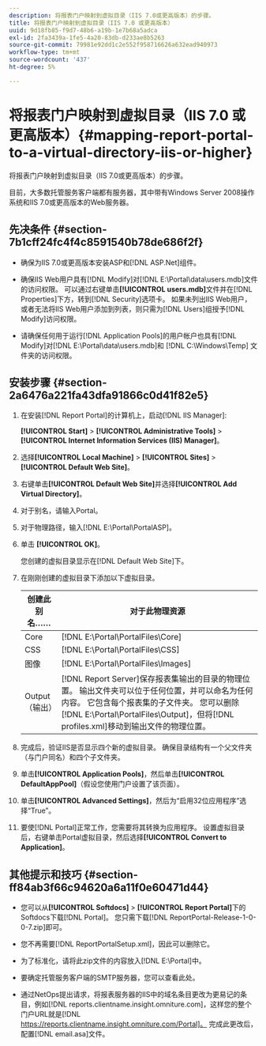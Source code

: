 ```yaml
---
description: 将报表门户映射到虚拟目录（IIS 7.0或更高版本）的步骤。
title: 将报表门户映射到虚拟目录（IIS 7.0 或更高版本）
uuid: 9d18fb85-f9d7-48b6-a19b-1e7b68a5adca
exl-id: 2fa3439a-1fe5-4a20-83db-d233ae8b5263
source-git-commit: 79981e92dd1c2e552f958716626a632ead940973
workflow-type: tm+mt
source-wordcount: '437'
ht-degree: 5%

---
```


# 将报表门户映射到虚拟目录（IIS 7.0 或更高版本）{#mapping-report-portal-to-a-virtual-directory-iis-or-higher}

将报表门户映射到虚拟目录（IIS 7.0或更高版本）的步骤。

目前，大多数托管服务客户端都有服务器，其中带有Windows Server 2008操作系统和IIS 7.0或更高版本的Web服务器。

## 先决条件 {#section-7b1cff24fc4f4c8591540b78de686f2f}

* 确保为IIS 7.0或更高版本安装ASP和[!DNL ASP.Net]组件。
* 确保IIS Web用户具有[!DNL Modify]对[!DNL E:\Portal\data\users.mdb]文件的访问权限。 可以通过右键单击&#x200B;**[!UICONTROL users.mdb]**&#x200B;文件并在[!DNL Properties]下方，转到[!DNL Security]选项卡。 如果未列出IIS Web用户，或者无法将IIS Web用户添加到列表，则只需为[!DNL Users]组授予[!DNL Modify]访问权限。

* 请确保任何用于运行[!DNL Application Pools]的用户帐户也具有[!DNL Modify]对[!DNL E:\Portal\data\users.mdb]和 [!DNL C:\Windows\Temp\] 文件夹的访问权限。

## 安装步骤 {#section-2a6476a221fa43dfa91866c0d41f82e5}

1. 在安装[!DNL Report Portal]的计算机上，启动[!DNL IIS Manager]:

   **[!UICONTROL Start]** >  **[!UICONTROL Administrative Tools]** >  **[!UICONTROL Internet Information Services (IIS) Manager]**。

1. 选择&#x200B;**[!UICONTROL Local Machine]** > **[!UICONTROL Sites]** > **[!UICONTROL Default Web Site]**。

1. 右键单击&#x200B;**[!UICONTROL Default Web Site]**&#x200B;并选择&#x200B;**[!UICONTROL Add Virtual Directory]**。

1. 对于别名，请输入Portal。
1. 对于物理路径，输入[!DNL E:\Portal\PortalASP]。
1. 单击 **[!UICONTROL OK]**。

   您创建的虚拟目录显示在[!DNL Default Web Site]下。

1. 在刚刚创建的虚拟目录下添加以下虚拟目录。

   | 创建此别名…… | 对于此物理资源 |
   |---|---|
   | Core | [!DNL E:\Portal\PortalFiles\Core] |
   | CSS | [!DNL E:\Portal\PortalFiles\CSS] |
   | 图像 | [!DNL E:\Portal\PortalFiles\Images] |
   | Output（输出） | [!DNL Report Server]保存报表集输出的目录的物理位置。 输出文件夹可以位于任何位置，并可以命名为任何内容。 它包含每个报表集的子文件夹。 您可以删除[!DNL E:\Portal\PortalFiles\Output]，但将[!DNL profiles.xml]移动到输出文件的物理位置。 |

1. 完成后，验证IIS是否显示四个新的虚拟目录。 确保目录结构有一个父文件夹（与门户同名）和四个子文件夹。
1. 单击&#x200B;**[!UICONTROL Application Pools]**，然后单击&#x200B;**[!UICONTROL DefaultAppPool]**（假设您使用门户设置了该页面）。

1. 单击&#x200B;**[!UICONTROL Advanced Settings]**，然后为“启用32位应用程序”选择“True”。
1. 要使[!DNL Portal]正常工作，您需要将其转换为应用程序。 设置虚拟目录后，右键单击Portal虚拟目录，然后选择&#x200B;**[!UICONTROL Convert to Application]**。

## 其他提示和技巧 {#section-ff84ab3f66c94620a6a11f0e60471d44}

* 您可以从&#x200B;**[!UICONTROL Softdocs]** > **[!UICONTROL Report Portal]**&#x200B;下的Softdocs下载[!DNL Portal]。 您只需下载[!DNL ReportPortal-Release-1-0-0-7.zip]即可。

* 您不再需要[!DNL ReportPortalSetup.xml]，因此可以删除它。
* 为了标准化，请将此zip文件的内容放入[!DNL E:\Portal]中。
* 要确定托管服务客户端的SMTP服务器，您可以查看此处。
* 通过NetOps提出请求，将报表服务器的IIS中的域名条目更改为更易记的条目，例如[!DNL reports.clientname.insight.omniture.com]，这样您的整个门户URL就是[!DNL https://reports.clientname.insight.omniture.com/Portal]。 完成此更改后，配置[!DNL email.asa]文件。
